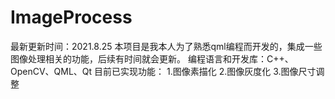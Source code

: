 # ImageProcess
最新更新时间：2021.8.25
本项目是我本人为了熟悉qml编程而开发的，集成一些图像处理相关的功能，后续有时间就会更新。
编程语言和开发库：C++、OpenCV、QML、Qt
目前已实现功能：
1.图像素描化
2.图像灰度化
3.图像尺寸调整

